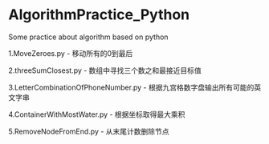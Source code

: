 # AlgorithmPractice_Python

Some practice about algorithm based on python

1.MoveZeroes.py - 移动所有的0到最后

2.threeSumClosest.py - 数组中寻找三个数之和最接近目标值

3.LetterCombinationOfPhoneNumber.py - 根据九宫格数字盘输出所有可能的英文字串

4.ContainerWithMostWater.py - 根据坐标取得最大乘积

5.RemoveNodeFromEnd.py - 从末尾计数删除节点
